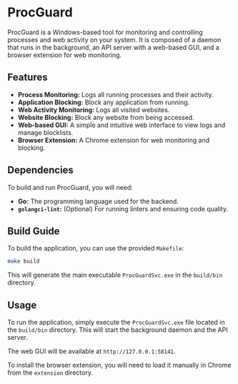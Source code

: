 # ProcGuard

ProcGuard is a Windows-based tool for monitoring and controlling processes and web activity on your system. It is composed of a daemon that runs in the background, an API server with a web-based GUI, and a browser extension for web monitoring.

## Features

- **Process Monitoring:** Logs all running processes and their activity.
- **Application Blocking:** Block any application from running.
- **Web Activity Monitoring:** Logs all visited websites.
- **Website Blocking:** Block any website from being accessed.
- **Web-based GUI:** A simple and intuitive web interface to view logs and manage blocklists.
- **Browser Extension:** A Chrome extension for web monitoring and blocking.

## Dependencies

To build and run ProcGuard, you will need:

- **Go:** The programming language used for the backend.
- **`golangci-lint`:** (Optional) For running linters and ensuring code quality.

## Build Guide

To build the application, you can use the provided `Makefile`:

```bash
make build
```

This will generate the main executable `ProcGuardSvc.exe` in the `build/bin` directory.

## Usage

To run the application, simply execute the `ProcGuardSvc.exe` file located in the `build/bin` directory. This will start the background daemon and the API server.

The web GUI will be available at `http://127.0.0.1:58141`.

To install the browser extension, you will need to load it manually in Chrome from the `extension` directory.
